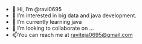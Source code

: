 - 👋 Hi, I’m @ravi0695
- 👀 I’m interested in big data and java development.
- 🌱 I’m currently learning java
- 💞️ I’m looking to collaborate on ...
- 📫You can reach me at raviteja0695@gmail.com

<!---
ravi0695/ravi0695 is a ✨ special ✨ repository because its `README.md` (this file) appears on your GitHub profile.
You can click the Preview link to take a look at your changes.
--->
